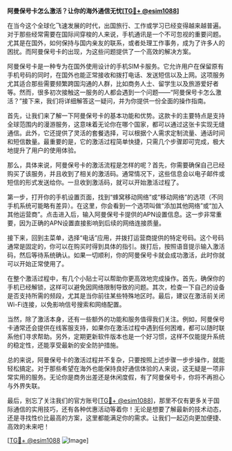 **阿曼保号卡怎么激活？让你的海外通信无忧[[TG💪+ @esim1088](https://t.me/s/esim1088)]**

在当今这个全球化飞速发展的时代，出国旅行、工作或学习已经变得越来越普遍。对于那些经常需要在国际间穿梭的人来说，手机通讯是一个不可忽视的重要问题。尤其是在国外，如何保持与国内亲友的联系，或者处理工作事务，成为了许多人的困扰。而阿曼保号卡的出现，为这些问题提供了一个高效的解决方案。

阿曼保号卡是一种专为在国外使用设计的手机SIM卡服务。它允许用户在保留原有手机号码的同时，在国外也能正常接收和拨打电话、发送短信以及上网。这项服务尤其适合那些需要频繁跨国沟通的人群，比如商务人士、留学生以及旅游爱好者等。然而，很多初次接触这一服务的人都会遇到一个问题——“阿曼保号卡怎么激活？”接下来，我们将详细解答这一疑问，并为你提供一份全面的操作指南。

首先，让我们来了解一下阿曼保号卡的基本功能和优势。这款卡的主要特点是支持全球范围内的漫游服务，这意味着无论你在哪个国家，都可以通过这张卡实现无缝通信。此外，它还提供了灵活的套餐选择，可以根据个人需求定制流量、通话时间和短信数量。最重要的是，它的激活过程简单快捷，只需几个步骤即可完成，极大地提升了用户的使用体验。

那么，具体来说，阿曼保号卡的激活流程是怎样的呢？首先，你需要确保自己已经购买了该服务，并且收到了相关的激活码。通常情况下，这些信息会以电子邮件或短信的形式发送给你。一旦收到激活码，就可以开始激活过程了。

第一步，打开你的手机设置页面，找到“蜂窝移动网络”或“移动网络”的选项（不同手机系统可能略有差异）。在这里，你会看到一个选项叫做“添加其他网络”或“加入其他运营商”。点击进入后，输入阿曼保号卡提供的APN设置信息。这一步非常重要，因为正确的APN设置直接影响到后续的网络连接质量。

接下来，回到主菜单，选择“电话”应用，并拨打运营商提供的特定号码。这个号码通常是固定的，你可以在购买时得到具体的指引。拨打后，按照语音提示输入激活码，然后等待系统确认。如果一切顺利，你的阿曼保号卡就会成功激活，此时你就可以开始正常使用了。

在整个激活过程中，有几个小贴士可以帮助你更高效地完成操作。首先，确保你的手机已经解锁，这样可以避免因网络限制导致的问题。其次，检查一下自己的设备是否支持所需的频段，尤其是当你前往某些特殊地区时。最后，建议在激活前关闭Wi-Fi连接，以免影响信号搜索和网络配置。

当然，除了激活本身，还有一些额外的功能和服务值得我们关注。例如，阿曼保号卡通常还会提供在线客服支持，如果你在激活过程中遇到任何困难，都可以随时联系他们寻求帮助。另外，定期更新软件版本也是一个好习惯，这样不仅能提升系统的稳定性，还能享受最新的安全防护措施。

总的来说，阿曼保号卡的激活过程并不复杂，只要按照上述步骤一步步操作，就能轻松搞定。对于那些希望在海外也能保持良好通信体验的人来说，这无疑是一项非常实用的服务。无论你是商务出差还是休闲度假，有了阿曼保号卡，你将不再担心与外界失联。

最后，别忘了关注我们的官方账号[[TG💪+ @esim1088](https://t.me/s/esim1088)]，那里不仅有更多关于国际通信的实用技巧，还有各种优惠活动等着你！无论是想要了解最新的技术动态，还是寻找性价比最高的方案，这里都能满足你的需求。让我们一起迈向更加便捷、高效的未来吧！

[[TG💪+ @esim1088](https://t.me/s/esim1088) ![Image](https://i.postimg.cc/4NQfJmqS/Snipaste-2025-05-13-00-14-12.png)]